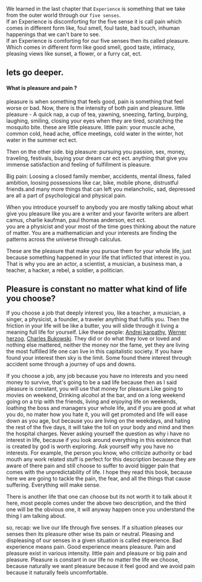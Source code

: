 We learned in the last chapter that `Experience` is something that we take from the outer world through our `five senses`.   
If an Experience is discomforting for the five sense it is call pain which comes in different form like, foul smell, foul taste, bad touch, inhuman happenings that we can't bare to see.  
If an Experience is comforting for our five senses then its called pleasure. Which comes in different form like good smell, good taste, intimacy, pleasing views like sunset, a flower, or a furry cat, ect.

## lets go deeper.

#### What is pleasure and pain ?

pleasure is when something that feels good, pain is something that feel worse or bad. Now, there is the intensity of both pain and pleasure.
little pleasure - A quick nap, a cup of tea, yawning, sneezing, farting, burping, laughing, smiling, closing your eyes when they are tired, scratching the mosquito bite. these are little pleasure.
little pain: your muscle ache, common cold, head ache, office meetings, cold water in the winter, hot water in the summer ect ect.

Then on the other side.
big pleasure: pursuing you passion, sex, money, traveling, festivals, buying your dream car ect ect. anything that give you immense satisfaction and feeling of fulfillment is pleasure.

Big pain: Loosing a closed family member, accidents, mental illness, failed ambition, loosing possessions like car, bike, mobile phone, distrustful friends.and many more things that can left you melancholic, sad, depressed are all a part of psychological and physical pain. 

When you introduce yourself to anybody you are mostly talking about what give you pleasure like you are a writer and your favorite writers are albert camus, charlie kaufman, paul thomas anderson, ect ect.  
you are a physicist and your most of the time goes thinking about the nature of matter.
You are a mathematician and your interests are finding the patterns across the universe through calculus.

These are the pleasure that make you pursue them for your whole life, just because something happened in your life that inflicted that interest in you. That is why you are an actor, a scientist, a musician, a business man, a teacher, a hacker, a rebel, a soldier, a politician.

## Pleasure is constant no matter what kind of life you choose?

If you choose a job that deeply interest you, like a teacher, a musician, a singer, a physicist, a founder, a traveler anything that fulfils you. Then the friction in your life will be like a butter, you will slide through it living a meaning full life for yourself. Like these people: [Andrej karpathy](https://karpathy.ai), [Werner herzog](https://en.wikipedia.org/wiki/Werner_Herzog), [Charles Bukowski](https://en.wikipedia.org/wiki/Charles_Bukowski#Biography). They did or do what they love or loved and nothing else mattered, neither the money nor the fame, yet they are living the most fulfilled life one can live in this capitalistic society. If you have found your interest then sky is the limit. Some found there interest through accident some through a journey of ups and downs.

If you choose a job, any job because you have no interests and you need money to survive, that's  going to be a sad life because then as I said pleasure is constant, you will use that money for pleasure.Like going to movies on weekend, Drinking alcohol at the bar, and on a long weekend going on a trip with the friends, living and enjoying life on weekends, loathing the boss and managers your whole life, and if you are good at what you do, no mater how you hate it, you will get promoted and life will ease down as you age, but because you are living on the weekdays, and hating the rest of the five days, it will take the toll on your body and mind and then the hospital charges. Never asking yourself the question as why i have no interest in life, because if you look around everything in this existence that is created by god is worth exploring. Ask yourself why you have no interests. For example, the person you know, who criticize authority or bad mouth any work related stuff is perfect for this description because they are aware of there pain and still choose to suffer to avoid bigger pain that comes with the unpredictability of life.
I hope they read this book, because here we are going to tackle the pain, the fear, and all the things that cause suffering. Everything will make sense.

There is another life that one can choose but its not worth it to talk about it here, most people comes under the above two description, and the third one will be the obvious one, it will anyway happen once you understand the thing I am talking about.

so, recap: we live our life through five senses. 
If a situation pleases our senses then its pleasure other wise its pain or neutral. Pleasing and displeasing of our senses in a given situation is called experience.
Bad experience means pain. Good experience means pleasure.
Pain and pleasure exist in various intensity. little pain and pleasure or big pain and pleasure.
Pleasure is constant in our life no matter the life we choose, because naturally we want pleasure because it feel good and we avoid pain because it naturally feels uncomfortable.




